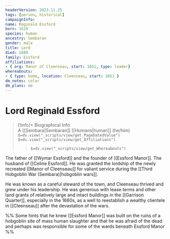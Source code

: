 ```yaml
---
headerVersion: 2023.11.25
tags: [person, historical]
campaignInfo:
name: Reginald Essford
born: 1619
species: human
ancestry: Sembaran
gender: male
title: Lord
died: 1689
family: Essford
affiliations:
- { org: Manor of Cleenseau, start: 1651, type: leader}
whereabouts:
- { type: home, location: Cleenseau, start: 1651 }
dm_notes: color
dm_plans: no
---
```

# Lord Reginald Essford
>[!info]+ Biographical Info  
> A [[Sembara|Sembaran]] [[Humans|human]] (he/him)  
> `$=dv.view("_scripts/view/get_PageDatedValue")`  
> `$=dv.view("_scripts/view/get_Affiliations")`  
>> `$=dv.view("_scripts/view/get_Whereabouts")`

The father of [[Wymar Essford]] and the founder of [[Essford Manor]]. The husband of [[Celine Essford]]. He was granted the lordship of the newly recreated [[Manor of Cleenseau]] for valiant service during the [[Third Hobgoblin War (Sembara)|hobgoblin wars]]. 

He was known as a careful steward of the town, and Cleenseau thrived and grew under his leadership. He was generous with lease terms and other land grants of relatively large and intact buildings in the [[Garrison Quarter]], especially in the 1660s, as a well to reestablish a wealthy clientele in [[Cleenseau]] after the devastation of the wars. 

%% Some hints that he knew [[Essford Manor]] was built on the ruins of a hobgoblin site of mass human slaughter and that he was afraid of the dead and perhaps was responsible for some of the wards beneath Essford Manor %%